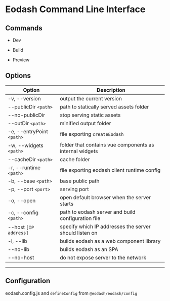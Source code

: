 # Eodash Command Line Interface

## Commands

* Dev

* Build

* Preview

## Options

|Option                     | Description                                                |   
|---                        | ---                                                        |
|-v, --version              | output the current version                                 |     
|--publicDir `<path>`       | path to statically served assets folder                    |   
|--no-publicDir             | stop serving static assets                                 |   
| --outDir `<path>`         | minified output folder                                     |   
| -e, --entryPoint `<path>` | file exporting `createEodash`                              |   
| -w, --widgets `<path>`    | folder that contains vue components as internal widgets    |   
|--cacheDir `<path>`         | cache folder                                               |   
| -r, --runtime `<path>`    | file exporting eodash client runtime config                |   
| -b, --base `<path>`        | base public path                                           |   
| -p, --port `<port>`        | serving  port                                              |   
| -o, --open               | open default browser when the server starts                |   
| -c, --config `<path>`      | path to eodash server and build configuration file         |   
| --host `[IP address]`      | specify which IP addresses the server should listen on     |   
| -l, --lib                | builds eodash as a web component library                   |   
|  --no-lib                | builds eodash as an SPA                                    |   
| --no-host                | do not expose server to the network                        |   
-----------------------------------------------------------------------------------------

## Configuration 

eodash.config.js and `defineConfig` from `@eodash/eodash/config`